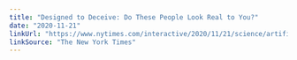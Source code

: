 ```yaml
---
title: "Designed to Deceive: Do These People Look Real to You?"
date: "2020-11-21"
linkUrl: "https://www.nytimes.com/interactive/2020/11/21/science/artificial-intelligence-fake-people-faces.html?ref=rogerwong.me"
linkSource: "The New York Times"
---
```



